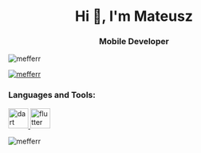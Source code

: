 <h1 align="center">Hi 👋, I'm Mateusz</h1>
<h3 align="center">Mobile Developer</h3>

<p align="left"> <img src="https://komarev.com/ghpvc/?username=mefferr&label=Profile%20views&color=0e75b6&style=flat" alt="mefferr" /> </p>

<p align="left"> <a href="https://github.com/ryo-ma/github-profile-trophy"><img src="https://github-profile-trophy.vercel.app/?username=mefferr" alt="mefferr" /></a> </p>

<h3 align="left">Languages and Tools:</h3>
<p align="left"> <a href="https://dart.dev" target="_blank" rel="noreferrer"> <img src="https://www.vectorlogo.zone/logos/dartlang/dartlang-icon.svg" alt="dart" width="40" height="40"/> </a> <a href="https://flutter.dev" target="_blank" rel="noreferrer"> <img src="https://www.vectorlogo.zone/logos/flutterio/flutterio-icon.svg" alt="flutter" width="40" height="40"/> </a> </p>

<p><img align="center" src="https://github-readme-streak-stats.herokuapp.com/?user=mefferr&" alt="mefferr" /></p>

